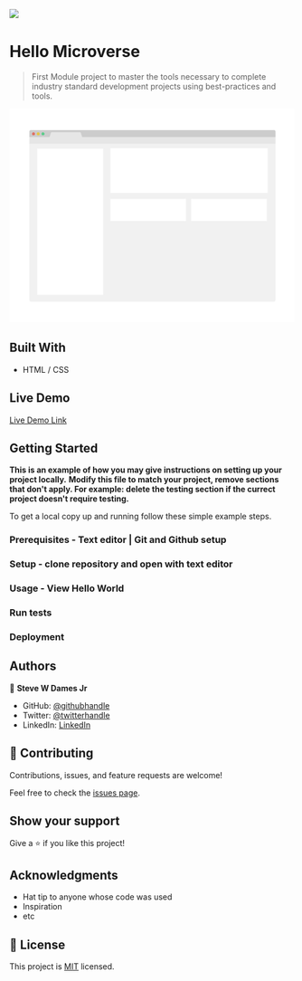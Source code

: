 ![](https://img.shields.io/badge/Microverse-blueviolet)

# Hello Microverse

> First Module project to master the tools necessary to complete industry standard development projects using best-practices and tools.

![screenshot](./app_screenshot.png)


## Built With

- HTML / CSS

## Live Demo

[Live Demo Link](https://livedemo.com)


## Getting Started

**This is an example of how you may give instructions on setting up your project locally.**
**Modify this file to match your project, remove sections that don't apply. For example: delete the testing section if the currect project doesn't require testing.**


To get a local copy up and running follow these simple example steps.

### Prerequisites - Text editor | Git and Github setup

### Setup - clone repository and open with text editor

### Usage - View Hello World

### Run tests

### Deployment



## Authors

👤 **Steve W Dames Jr**

- GitHub: [@githubhandle](https://github.com/steveWDamesJr)
- Twitter: [@twitterhandle](https://twitter.com/Steve88312331)
- LinkedIn: [LinkedIn](https://www.linkedin.com/in/steve-w-dames-jr/)


## 🤝 Contributing

Contributions, issues, and feature requests are welcome!

Feel free to check the [issues page](../../issues/).

## Show your support

Give a ⭐️ if you like this project!

## Acknowledgments

- Hat tip to anyone whose code was used
- Inspiration
- etc

## 📝 License

This project is [MIT](./MIT.md) licensed.
